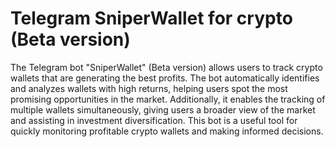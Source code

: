 # Telegram SniperWallet for crypto (Beta version)

The Telegram bot "SniperWallet" (Beta version) allows users to track crypto wallets that are generating the best profits. The bot automatically identifies and analyzes wallets with high returns, helping users spot the most promising opportunities in the market. Additionally, it enables the tracking of multiple wallets simultaneously, giving users a broader view of the market and assisting in investment diversification. This bot is a useful tool for quickly monitoring profitable crypto wallets and making informed decisions.

